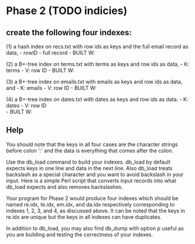 # Phase 2 (TODO indicies)


## create the following four indexes:

(1) a hash index on recs.txt with row ids as keys and the full email record as data,
	- rowID
	- full record
	- BUILT W: 
 
(2) a B+-tree index on terms.txt with terms as keys and row ids as data, 
	- K: terms
	- V: row ID
	- BUILT W: 

(3) a B+-tree index on emails.txt with emails as keys and row ids as data, and
	- K: emails
	- V: row ID
	- BUILT W: 
 
(4) a B+-tree index on dates.txt with dates as keys and row ids as data.
	- K: dates
	- V: row ID	 
	- BUILT W: 


## Help

You should note that the keys in all four cases are the character strings before colon ':' and the data is everything that comes after the colon.

Use the db_load command to build your indexes. db_load by default expects keys in one line and data in the next line. Also db_load treats backslash as a special character and you want to avoid backslash in your input. Here is a simple Perl script that converts input records into what db_load expects and also removes backslashes.

Your program for Phase 2 would produce four indexes which should be named re.idx, te.idx, em.idx,  and da.idx respectively corresponding to indexes 1, 2, 3, and 4, as discussed above. It can be noted that the keys in re.idx are unique but the keys in all indexes can have duplicates.

In addition to db_load, you may also find db_dump with option p useful as you are building and testing the correctness of your indexes.
